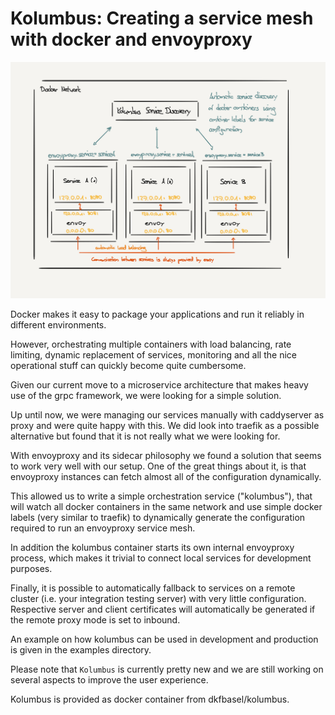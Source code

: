 # Kolumbus: Creating a service mesh with docker and envoyproxy

![Overview](kolumbus.png)

Docker makes it easy to package your applications and run it reliably in
different environments.

However, orchestrating multiple containers with load balancing, rate limiting,
dynamic replacement of services, monitoring and all the nice operational stuff
can quickly become quite cumbersome.

Given our current move to a microservice architecture that makes heavy use of
the grpc framework, we were looking for a simple solution.

Up until now, we were managing our services manually with caddyserver as proxy
and were quite happy with this. We did look into traefik as a possible alternative
but found that it is not really what we were looking for.

With envoyproxy and its sidecar philosophy we found a solution that seems to
work very well with our setup. One of the great things about it, is that
envoyproxy instances can fetch almost all of the configuration dynamically.

This allowed us to write a simple orchestration service ("kolumbus"), that
will watch all docker containers in the same network and use simple docker labels
(very similar to traefik) to dynamically generate the configuration required
to run an envoyproxy service mesh.

In addition the kolumbus container starts its own internal envoyproxy process,
which makes it trivial to connect local services for development purposes.

Finally, it is possible to automatically fallback to services on a remote
cluster (i.e. your integration testing server) with very little configuration.
Respective server and client certificates will automatically be generated if
the remote proxy mode is set to inbound.

An example on how kolumbus can be used in development and production is given
in the examples directory.

Please note that `Kolumbus` is currently pretty new and we are still working on
several aspects to improve the user experience.

Kolumbus is provided as docker container from dkfbasel/kolumbus.
